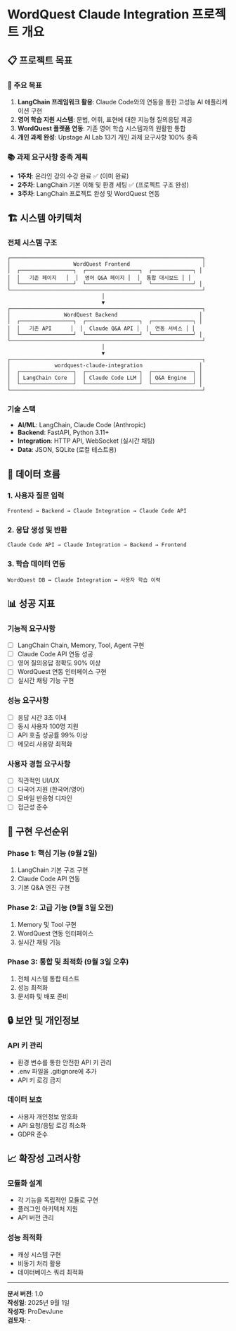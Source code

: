 # WordQuest Claude Integration 프로젝트 개요

## 📋 프로젝트 목표

### 🎯 주요 목표
1. **LangChain 프레임워크 활용**: Claude Code와의 연동을 통한 고성능 AI 애플리케이션 구현
2. **영어 학습 지원 시스템**: 문법, 어휘, 표현에 대한 지능형 질의응답 제공
3. **WordQuest 플랫폼 연동**: 기존 영어 학습 시스템과의 원활한 통합
4. **개인 과제 완성**: Upstage AI Lab 13기 개인 과제 요구사항 100% 충족

### 📚 과제 요구사항 충족 계획
- **1주차**: 온라인 강의 수강 완료 ✅ (이미 완료)
- **2주차**: LangChain 기본 이해 및 환경 세팅 ✅ (프로젝트 구조 완성)
- **3주차**: LangChain 프로젝트 완성 및 WordQuest 연동

## 🏗️ 시스템 아키텍처

### 전체 시스템 구조
```
┌─────────────────────────────────────────────────────────────┐
│                    WordQuest Frontend                       │
│  ┌─────────────────┐  ┌─────────────────┐  ┌─────────────┐ │
│  │   기존 페이지   │  │  영어 Q&A 페이지 │  │  통합 대시보드 │ │
│  └─────────────────┘  └─────────────────┘  └─────────────┘ │
└─────────────────────────────────────────────────────────────┘
                              │
                              ▼
┌─────────────────────────────────────────────────────────────┐
│                 WordQuest Backend                          │
│  ┌─────────────────┐  ┌─────────────────┐  ┌─────────────┐ │
│  │   기존 API      │  │  Claude Q&A API │  │  연동 서비스 │ │
│  └─────────────────┘  └─────────────────┘  └─────────────┘ │
└─────────────────────────────────────────────────────────────┘
                              │
                              ▼
┌─────────────────────────────────────────────────────────────┐
│              wordquest-claude-integration                  │
│  ┌─────────────────┐  ┌─────────────────┐  ┌─────────────┐ │
│  │ LangChain Core  │  │ Claude Code LLM │  │ Q&A Engine  │ │
│  └─────────────────┘  └─────────────────┘  └─────────────┘ │
└─────────────────────────────────────────────────────────────┘
```

### 기술 스택
- **AI/ML**: LangChain, Claude Code (Anthropic)
- **Backend**: FastAPI, Python 3.11+
- **Integration**: HTTP API, WebSocket (실시간 채팅)
- **Data**: JSON, SQLite (로컬 테스트용)

## 🔄 데이터 흐름

### 1. 사용자 질문 입력
```
Frontend → Backend → Claude Integration → Claude Code API
```

### 2. 응답 생성 및 반환
```
Claude Code API → Claude Integration → Backend → Frontend
```

### 3. 학습 데이터 연동
```
WordQuest DB ↔ Claude Integration ↔ 사용자 학습 이력
```

## 📊 성공 지표

### 기능적 요구사항
- [ ] LangChain Chain, Memory, Tool, Agent 구현
- [ ] Claude Code API 연동 성공
- [ ] 영어 질의응답 정확도 90% 이상
- [ ] WordQuest 연동 인터페이스 구현
- [ ] 실시간 채팅 기능 구현

### 성능 요구사항
- [ ] 응답 시간 3초 이내
- [ ] 동시 사용자 100명 지원
- [ ] API 호출 성공률 99% 이상
- [ ] 메모리 사용량 최적화

### 사용자 경험 요구사항
- [ ] 직관적인 UI/UX
- [ ] 다국어 지원 (한국어/영어)
- [ ] 모바일 반응형 디자인
- [ ] 접근성 준수

## 🚀 구현 우선순위

### Phase 1: 핵심 기능 (9월 2일)
1. LangChain 기본 구조 구현
2. Claude Code API 연동
3. 기본 Q&A 엔진 구현

### Phase 2: 고급 기능 (9월 3일 오전)
1. Memory 및 Tool 구현
2. WordQuest 연동 인터페이스
3. 실시간 채팅 기능

### Phase 3: 통합 및 최적화 (9월 3일 오후)
1. 전체 시스템 통합 테스트
2. 성능 최적화
3. 문서화 및 배포 준비

## 🔒 보안 및 개인정보

### API 키 관리
- 환경 변수를 통한 안전한 API 키 관리
- .env 파일을 .gitignore에 추가
- API 키 로깅 금지

### 데이터 보호
- 사용자 개인정보 암호화
- API 요청/응답 로깅 최소화
- GDPR 준수

## 📈 확장성 고려사항

### 모듈화 설계
- 각 기능을 독립적인 모듈로 구현
- 플러그인 아키텍처 지원
- API 버전 관리

### 성능 최적화
- 캐싱 시스템 구현
- 비동기 처리 활용
- 데이터베이스 쿼리 최적화

---

**문서 버전**: 1.0  
**작성일**: 2025년 9월 1일  
**작성자**: ProDevJune  
**검토자**: -
